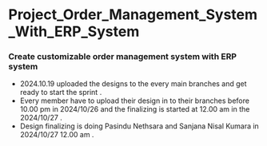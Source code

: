 # Project_Order_Management_System_With_ERP_System
### Create customizable order management system with ERP system 
- 2024.10.19 uploaded the designs to the every main branches and get ready to start the sprint .
- Every member have to upload their design in to their branches before 10.00 pm in 2024/10/26 and the finalizing is started at 12.00 am in the 2024/10/27 .
- Design finalizing is doing Pasindu Nethsara and Sanjana Nisal Kumara in 2024/10/27 12.00 am .
